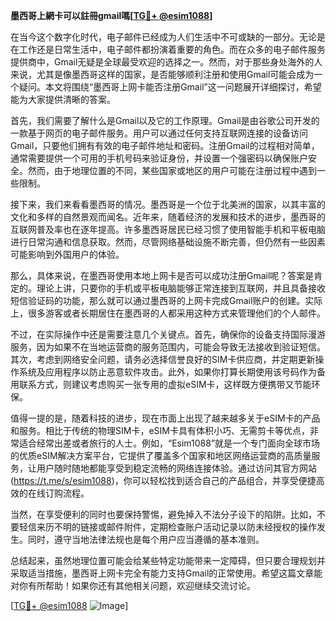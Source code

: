 **墨西哥上網卡可以註冊gmail嗎[[TG💪+ @esim1088](https://t.me/s/esim1088)]**

在当今这个数字化时代，电子邮件已经成为人们生活中不可或缺的一部分。无论是在工作还是日常生活中，电子邮件都扮演着重要的角色。而在众多的电子邮件服务提供商中，Gmail无疑是全球最受欢迎的选择之一。然而，对于那些身处海外的人来说，尤其是像墨西哥这样的国家，是否能够顺利注册和使用Gmail可能会成为一个疑问。本文将围绕“墨西哥上网卡能否注册Gmail”这一问题展开详细探讨，希望能为大家提供清晰的答案。

首先，我们需要了解什么是Gmail以及它的工作原理。Gmail是由谷歌公司开发的一款基于网页的电子邮件服务。用户可以通过任何支持互联网连接的设备访问Gmail，只要他们拥有有效的电子邮件地址和密码。注册Gmail的过程相对简单，通常需要提供一个可用的手机号码来验证身份，并设置一个强密码以确保账户安全。然而，由于地理位置的不同，某些国家或地区的用户可能在注册过程中遇到一些限制。

接下来，我们来看看墨西哥的情况。墨西哥是一个位于北美洲的国家，以其丰富的文化和多样的自然景观而闻名。近年来，随着经济的发展和技术的进步，墨西哥的互联网普及率也在逐年提高。许多墨西哥居民已经习惯了使用智能手机和平板电脑进行日常沟通和信息获取。然而，尽管网络基础设施不断完善，但仍然有一些因素可能影响到外国用户的体验。

那么，具体来说，在墨西哥使用本地上网卡是否可以成功注册Gmail呢？答案是肯定的。理论上讲，只要你的手机或平板电脑能够正常连接到互联网，并且具备接收短信验证码的功能，那么就可以通过墨西哥的上网卡完成Gmail账户的创建。实际上，很多游客或者长期居住在墨西哥的人都采用这种方式来管理他们的个人邮件。

不过，在实际操作中还是需要注意几个关键点。首先，确保你的设备支持国际漫游服务，因为如果不在当地运营商的服务范围内，可能会导致无法接收到验证短信。其次，考虑到网络安全问题，请务必选择信誉良好的SIM卡供应商，并定期更新操作系统及应用程序以防止恶意软件攻击。此外，如果你打算长期使用该号码作为备用联系方式，则建议考虑购买一张专用的虚拟eSIM卡，这样既方便携带又节能环保。

值得一提的是，随着科技的进步，现在市面上出现了越来越多关于eSIM卡的产品和服务。相比于传统的物理SIM卡，eSIM卡具有体积小巧、无需剪卡等优点，非常适合经常出差或者旅行的人士。例如，“Esim1088”就是一个专门面向全球市场的优质eSIM解决方案平台，它提供了覆盖多个国家和地区网络运营商的高质量服务，让用户随时随地都能享受到稳定流畅的网络连接体验。通过访问其官方网站 (https://t.me/s/esim1088)，你可以轻松找到适合自己的产品组合，并享受便捷高效的在线订购流程。

当然，在享受便利的同时也要保持警惕，避免掉入不法分子设下的陷阱。比如，不要轻信来历不明的链接或邮件附件，定期检查账户活动记录以防未经授权的操作发生。同时，遵守当地法律法规也是每个用户应当遵循的基本准则。

总结起来，虽然地理位置可能会给某些特定功能带来一定障碍，但只要合理规划并采取适当措施，墨西哥上网卡完全有能力支持Gmail的正常使用。希望这篇文章能对你有所帮助！如果你还有其他相关问题，欢迎继续交流讨论。

[[TG💪+ @esim1088](https://t.me/s/esim1088) ![Image](https://i.postimg.cc/4NQfJmqS/Snipaste-2025-05-13-00-14-12.png)]